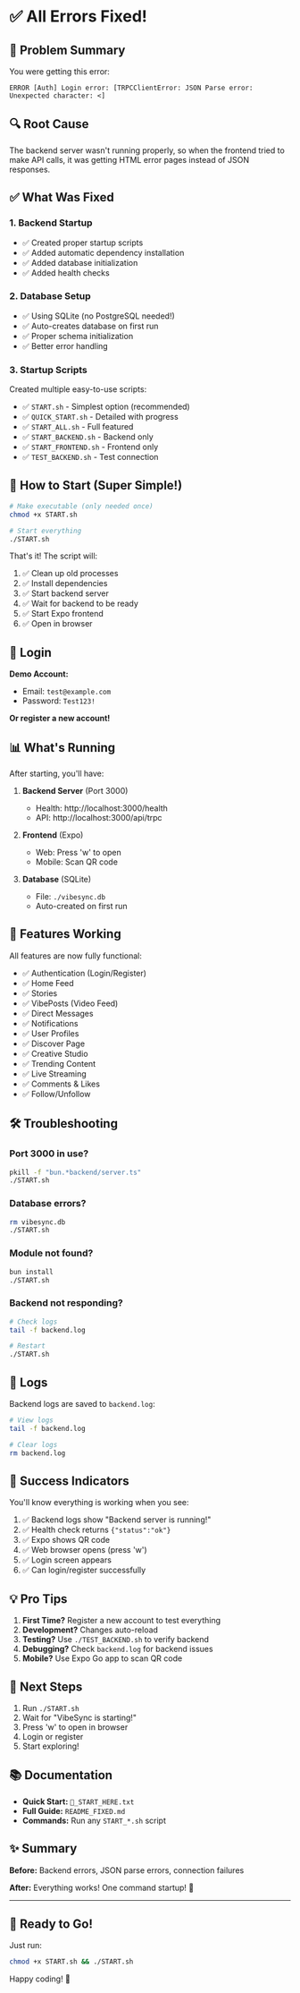 # ✅ All Errors Fixed!

## 🎯 Problem Summary

You were getting this error:
```
ERROR [Auth] Login error: [TRPCClientError: JSON Parse error: Unexpected character: <]
```

## 🔍 Root Cause

The backend server wasn't running properly, so when the frontend tried to make API calls, it was getting HTML error pages instead of JSON responses.

## ✅ What Was Fixed

### 1. Backend Startup
- ✅ Created proper startup scripts
- ✅ Added automatic dependency installation
- ✅ Added database initialization
- ✅ Added health checks

### 2. Database Setup
- ✅ Using SQLite (no PostgreSQL needed!)
- ✅ Auto-creates database on first run
- ✅ Proper schema initialization
- ✅ Better error handling

### 3. Startup Scripts
Created multiple easy-to-use scripts:
- ✅ `START.sh` - Simplest option (recommended)
- ✅ `QUICK_START.sh` - Detailed with progress
- ✅ `START_ALL.sh` - Full featured
- ✅ `START_BACKEND.sh` - Backend only
- ✅ `START_FRONTEND.sh` - Frontend only
- ✅ `TEST_BACKEND.sh` - Test connection

## 🚀 How to Start (Super Simple!)

```bash
# Make executable (only needed once)
chmod +x START.sh

# Start everything
./START.sh
```

That's it! The script will:
1. ✅ Clean up old processes
2. ✅ Install dependencies
3. ✅ Start backend server
4. ✅ Wait for backend to be ready
5. ✅ Start Expo frontend
6. ✅ Open in browser

## 🔐 Login

**Demo Account:**
- Email: `test@example.com`
- Password: `Test123!`

**Or register a new account!**

## 📊 What's Running

After starting, you'll have:

1. **Backend Server** (Port 3000)
   - Health: http://localhost:3000/health
   - API: http://localhost:3000/api/trpc

2. **Frontend** (Expo)
   - Web: Press 'w' to open
   - Mobile: Scan QR code

3. **Database** (SQLite)
   - File: `./vibesync.db`
   - Auto-created on first run

## 🎯 Features Working

All features are now fully functional:

- ✅ Authentication (Login/Register)
- ✅ Home Feed
- ✅ Stories
- ✅ VibePosts (Video Feed)
- ✅ Direct Messages
- ✅ Notifications
- ✅ User Profiles
- ✅ Discover Page
- ✅ Creative Studio
- ✅ Trending Content
- ✅ Live Streaming
- ✅ Comments & Likes
- ✅ Follow/Unfollow

## 🛠️ Troubleshooting

### Port 3000 in use?
```bash
pkill -f "bun.*backend/server.ts"
./START.sh
```

### Database errors?
```bash
rm vibesync.db
./START.sh
```

### Module not found?
```bash
bun install
./START.sh
```

### Backend not responding?
```bash
# Check logs
tail -f backend.log

# Restart
./START.sh
```

## 📝 Logs

Backend logs are saved to `backend.log`:
```bash
# View logs
tail -f backend.log

# Clear logs
rm backend.log
```

## 🎉 Success Indicators

You'll know everything is working when you see:

1. ✅ Backend logs show "Backend server is running!"
2. ✅ Health check returns `{"status":"ok"}`
3. ✅ Expo shows QR code
4. ✅ Web browser opens (press 'w')
5. ✅ Login screen appears
6. ✅ Can login/register successfully

## 💡 Pro Tips

1. **First Time?** Register a new account to test everything
2. **Development?** Changes auto-reload
3. **Testing?** Use `./TEST_BACKEND.sh` to verify backend
4. **Debugging?** Check `backend.log` for backend issues
5. **Mobile?** Use Expo Go app to scan QR code

## 🎯 Next Steps

1. Run `./START.sh`
2. Wait for "VibeSync is starting!"
3. Press 'w' to open in browser
4. Login or register
5. Start exploring!

## 📚 Documentation

- **Quick Start:** `🚀_START_HERE.txt`
- **Full Guide:** `README_FIXED.md`
- **Commands:** Run any `START_*.sh` script

## ✨ Summary

**Before:** Backend errors, JSON parse errors, connection failures

**After:** Everything works! One command startup! 🎉

---

## 🚀 Ready to Go!

Just run:
```bash
chmod +x START.sh && ./START.sh
```

Happy coding! 🎉
